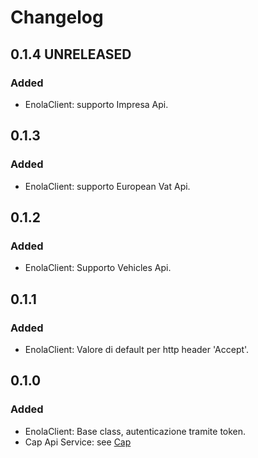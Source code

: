 # Changelog

## 0.1.4 UNRELEASED

### Added
- EnolaClient: supporto Impresa Api.


## 0.1.3

### Added
- EnolaClient: supporto European Vat Api.


## 0.1.2

### Added
- EnolaClient: Supporto Vehicles Api.


## 0.1.1

### Added
- EnolaClient: Valore di default per http header 'Accept'.


## 0.1.0

### Added
- EnolaClient: Base class, autenticazione tramite token.
- Cap Api Service: see [Cap](https://developers.openapi.it/categories/ecommerce/cap)
